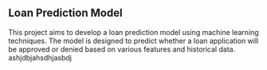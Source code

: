 
## Loan Prediction Model
This project aims to develop a loan prediction model using machine learning techniques. The model is designed to predict whether a loan application will be approved or denied based on various features and historical data.
<br>
ashjdbjahsdhjasbdj
